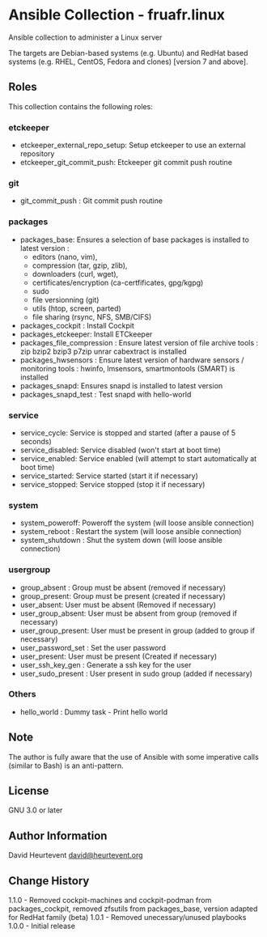 # Ansible Collection - fruafr.linux

Ansible collection to administer a Linux server

The targets are Debian-based systems (e.g. Ubuntu) and RedHat based systems (e.g. RHEL, CentOS, Fedora and clones) [version 7 and above].

## Roles

This collection contains the following roles:

### etckeeper
- etckeeper_external_repo_setup: Setup etckeeper to use an external repository
- etckeeper_git_commit_push: Etckeeper git commit push routine

### git
- git_commit_push : Git commit push routine

### packages
- packages_base: Ensures a selection of base packages is installed to latest version : 
    * editors (nano, vim), 
    * compression (tar, gzip, zlib), 
    * downloaders (curl, wget), 
    * certificates/encryption (ca-certfificates, gpg/kgpg)
    * sudo
    * file versionning (git)
    * utils (htop, screen, parted)
    * file sharing (rsync, NFS, SMB/CIFS)
- packages_cockpit : Install Cockpit
- packages_etckeeper: Install ETCkeeper
- packages_file_compression : Ensure latest version of file archive tools : zip bzip2 bzip3 p7zip unrar cabextract is installed
- packages_hwsensors : Ensure latest version of hardware sensors / monitoring tools : hwinfo, lmsensors, smartmontools (SMART) is installed
- packages_snapd: Ensures snapd is installed to latest version
- packages_snapd_test : Test snapd with hello-world

### service
- service_cycle: Service is stopped and started (after a pause of 5 seconds)
- service_disabled: Service disabled (won't start at boot time)
- service_enabled: Service enabled (will attempt to start automatically at boot time)
- service_started: Service started (start it if necessary)
- service_stopped: Service stopped (stop it if necessary)

### system
- system_poweroff: Poweroff the system (will loose ansible connection)
- system_reboot : Restart the system (will loose ansible connection)
- system_shutdown : Shut the system down (will loose ansible connection)

### usergroup
- group_absent : Group must be absent (removed if necessary)
- group_present: Group must be present (created if necessary)
- user_absent: User must be absent (Removed if necessary)
- user_group_absent: User must be absent from group (removed if necessary)
- user_group_present: User must be present in group (added to group if necessary)
- user_password_set : Set the user password
- user_present: User must be present (Created if necessary)
- user_ssh_key_gen : Generate a ssh key for the user
- user_sudo_present : User present in sudo group (added if necessary)

### Others
- hello_world : Dummy task - Print hello world

## Note
The author is fully aware that the use of Ansible with some imperative calls (similar to Bash) is an anti-pattern.

## License
GNU 3.0 or later

## Author Information
David Heurtevent <david@heurtevent.org>

## Change History
1.1.0 - Removed cockpit-machines and cockpit-podman from packages_cockpit, removed zfsutils from packages_base, version adapted for RedHat family (beta)
1.0.1 - Removed unecessary/unused playbooks
1.0.0 - Initial release